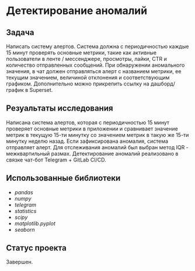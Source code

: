# Детектирование аномалий

## Задача
Написать систему алертов. Система должна с периодичностью каждые 15 минут проверять основные метрики, такие как активные пользователи в ленте / мессенджере, просмотры, лайки, CTR и количество отправленных сообщений. При обнаружении аномального значения, в чат должен отправляться алерт с названием метрики, ее текущим значением, величиной отклонения и соответствующим графиком. Дополнительно можно прикрепить ссылку на дашборд/график в Superset.

## Резуальтаты исследования
Написана система алертов, которая с периодичностью 15 минут проверяет основные метрики в приложении и сравнивает значение метрик в текущую 15-ти минутку со значением метрик в такую же 15-ти минутку неделю назад. Если зафиксирована аномалия, система отправляет алерт. Для отслеживания аномалий был выбран метод IQR - межквартильный размах. Детектирование аномалий реализовано в связке чат-бот Telegram  + GitLab CI/CD.

## Использованные библиотеки
- *pandas*
- *numpy*
- *telegram*
- *statistics*
- *scipy*
- *matplotlib.pyplot*
- *seaborn*

## Статус проекта
Завершен.
